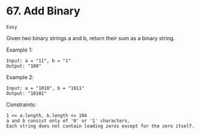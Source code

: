 # 67. Add Binary

`Easy`

Given two binary strings a and b, return their sum as a binary string.

Example 1:

```note
Input: a = "11", b = "1"
Output: "100"
```

Example 2:

```note
Input: a = "1010", b = "1011"
Output: "10101"
```

Constraints:

```note
1 <= a.length, b.length <= 104
a and b consist only of '0' or '1' characters.
Each string does not contain leading zeros except for the zero itself.
```
